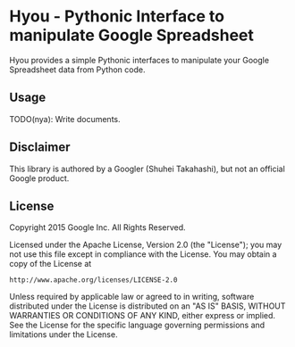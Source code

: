 Hyou - Pythonic Interface to manipulate Google Spreadsheet
==========================================================

Hyou provides a simple Pythonic interfaces to manipulate your
Google Spreadsheet data from Python code.


Usage
-----

TODO(nya): Write documents.


Disclaimer
----------

This library is authored by a Googler (Shuhei Takahashi), but
not an official Google product.


License
-------

Copyright 2015 Google Inc. All Rights Reserved.

Licensed under the Apache License, Version 2.0 (the "License");
you may not use this file except in compliance with the License.
You may obtain a copy of the License at

    http://www.apache.org/licenses/LICENSE-2.0

Unless required by applicable law or agreed to in writing, software
distributed under the License is distributed on an "AS IS" BASIS,
WITHOUT WARRANTIES OR CONDITIONS OF ANY KIND, either express or implied.
See the License for the specific language governing permissions and
limitations under the License.
